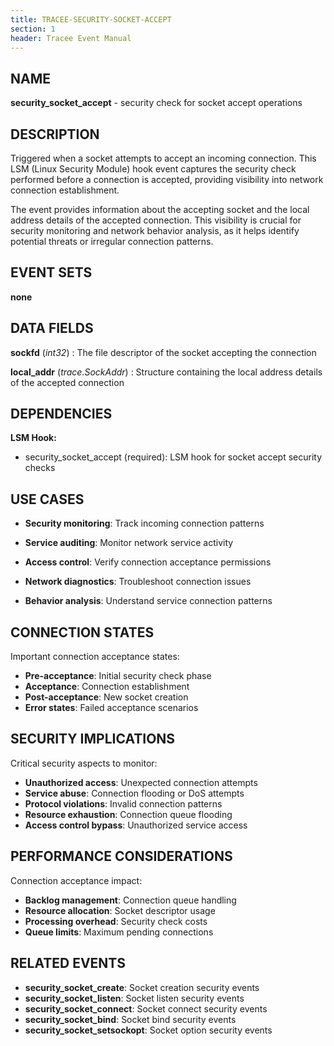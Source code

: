```yaml
---
title: TRACEE-SECURITY-SOCKET-ACCEPT
section: 1
header: Tracee Event Manual
---
```


## NAME

**security_socket_accept** - security check for socket accept operations

## DESCRIPTION

Triggered when a socket attempts to accept an incoming connection. This LSM (Linux Security Module) hook event captures the security check performed before a connection is accepted, providing visibility into network connection establishment.

The event provides information about the accepting socket and the local address details of the accepted connection. This visibility is crucial for security monitoring and network behavior analysis, as it helps identify potential threats or irregular connection patterns.

## EVENT SETS

**none**

## DATA FIELDS

**sockfd** (*int32*)
: The file descriptor of the socket accepting the connection

**local_addr** (*trace.SockAddr*)
: Structure containing the local address details of the accepted connection

## DEPENDENCIES

**LSM Hook:**

- security_socket_accept (required): LSM hook for socket accept security checks

## USE CASES

- **Security monitoring**: Track incoming connection patterns

- **Service auditing**: Monitor network service activity

- **Access control**: Verify connection acceptance permissions

- **Network diagnostics**: Troubleshoot connection issues

- **Behavior analysis**: Understand service connection patterns

## CONNECTION STATES

Important connection acceptance states:

- **Pre-acceptance**: Initial security check phase
- **Acceptance**: Connection establishment
- **Post-acceptance**: New socket creation
- **Error states**: Failed acceptance scenarios

## SECURITY IMPLICATIONS

Critical security aspects to monitor:

- **Unauthorized access**: Unexpected connection attempts
- **Service abuse**: Connection flooding or DoS attempts
- **Protocol violations**: Invalid connection patterns
- **Resource exhaustion**: Connection queue flooding
- **Access control bypass**: Unauthorized service access

## PERFORMANCE CONSIDERATIONS

Connection acceptance impact:

- **Backlog management**: Connection queue handling
- **Resource allocation**: Socket descriptor usage
- **Processing overhead**: Security check costs
- **Queue limits**: Maximum pending connections

## RELATED EVENTS

- **security_socket_create**: Socket creation security events
- **security_socket_listen**: Socket listen security events
- **security_socket_connect**: Socket connect security events
- **security_socket_bind**: Socket bind security events
- **security_socket_setsockopt**: Socket option security events
